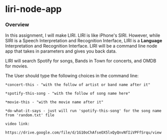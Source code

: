 # liri-node-app

### Overview

In this assignment, I will make LIRI. LIRI is like iPhone's SIRI. However, while SIRI is a Speech Interpretation and Recognition Interface, LIRI is a **Language** Interpretation and Recognition Interface. LIRI will be a command line node app that takes in parameters and gives you back data.

LIRI will search Spotify for songs, Bands in Town for concerts, and OMDB for movies.

The User should type the following choices in the command line:

    *concert-this - "with the follow of artist or band name after it"

    *spotify-this-song - "with the follow of song name here"

    *movie-this - "with the movie name after it"

    *do-what-it-says - just will run 'spotify-this-song' for the song name from 'random.txt' file

    video link:
    
    https://drive.google.com/file/d/1G10oChAfseOX5lxQyQnvNfIiVPFfSrqu/view
    
